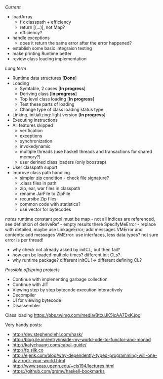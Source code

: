 *Current*
* loadArray
  * fix classpath + efficiency
  * return [(…)], not Map?
  * efficiency?
* handle exceptions
  * does it return the same error after the error happened?
 * establish some basic integraion testing
 * make printing Runtime better
 * review class loading implementation
 

*Long term*
* Runtime data structures [**Done**]
* Loading
  * Symtable, 2 cases [**In progress**]
  * Deriving class [**In progress**]
  * Top level class loading [**In progress**]
  * Test these parts of loading
  * Change type of class loading status type
* Linking, initializing: light version [**In progress**]
* Executing instructions
* All features skipped
  * verification
  * exceptions
  * synchronization
  * invokedynamic
  * multiple threads (use haskell threads and transactions for shared memory?)
  * user derined class loaders (only boostrap)
* User classpath suport
* Improve class path handling
  * simpler zip condition - check file signature?
  * .class files in path
  * zip, ear, war files in classpath
  * rename JarFile to ZipFile
  * recursibe Zip files
  * common code with statistics?
  * use vector for bytecodes

*notes*
runtime constant pool must be map
	- not all indices are referenced, see definition of deriveRef - empty results there
SpecifyMeError - replace with detailed, maybe use LinkageError; add messages
VMError and contents: add messages
VMError: use interfaces, less data types? not sure
error is per thread!


- why check not already asked by initCL, but then fail?
- how can be loaded multiple times? different init CLs?
- why runtime package? different initCL !=> different defining CL?


*Possible offspring projects*
* Continue with implenenting garbage collection
* Continue with JIT
* Viewing step by step bytecode execution interactively
* Decompiler
* UI for viewing bytecode
* Disassembler


Class loading https://pbs.twimg.com/media/BtcuJK5IcAA7DxK.jpg

Very handy posts:
* http://dev.stephendiehl.com/hask/
* http://blog.jle.im/entry/inside-my-world-ode-to-functor-and-monad
* http://katychuang.com/cabal-guide/
* http://fp.silk.co
* http://ejenk.com/blog/why-dependently-typed-programming-will-one-day-rock-your-world.html
* http://www.seas.upenn.edu/~cis194/lectures.html
* https://github.com/grsmv/haskell-bookmarks
